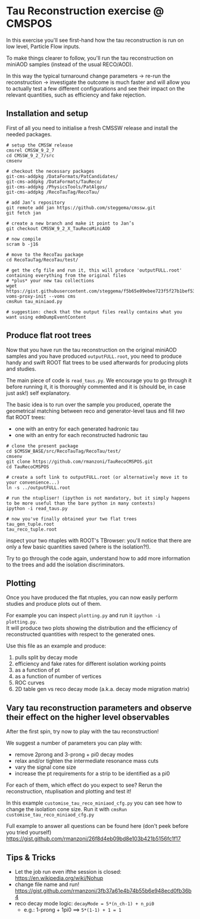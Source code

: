 # Tau Reconstruction exercise @ CMSPOS
In this exercise you'll see first-hand how the tau reconstruction is run on low level, Particle Flow inputs.  

To make things clearer to follow, you'll run the tau reconstruction on miniAOD samples (instead of the usual RECO/AOD). 

In this way the typical turnaround change parameters -> re-run the reconstruction -> investigate the outcome is much faster and will allow you to actually test a few different configurations and see their impact on the relevant quantities, such as efficiency and fake rejection. 

## Installation and setup
First of all you need to initialise a fresh CMSSW release and install the needed packages.

```
# setup the CMSSW release
cmsrel CMSSW_9_2_7
cd CMSSW_9_2_7/src
cmsenv

# checkout the necessary packages
git-cms-addpkg /DataFormats/PatCandidates/
git-cms-addpkg /DataFormats/TauReco/
git-cms-addpkg /PhysicsTools/PatAlgos/
git-cms-addpkg /RecoTauTag/RecoTau/

# add Jan’s repository
git remote add jan https://github.com/steggema/cmssw.git
git fetch jan

# create a new branch and make it point to Jan’s
git checkout CMSSW_9_2_X_TauRecoMiniAOD

# now compile
scram b -j16

# move to the RecoTau package
cd RecoTauTag/RecoTau/test/

# get the cfg file and run it, this will produce 'outputFULL.root' containing everything from the original files
# *plus* your new tau collections
wget https://gist.githubusercontent.com/steggema/f5b65e09ebee723f5f27b1bef53dfa03/raw/05e064b65d0fe4c3aeeb65b028ccbda857b27814/tau_miniaod.py
voms-proxy-init --voms cms
cmsRun tau_miniaod.py

# suggestion: check that the output files really contains what you want using edmDumpEventContent
```

## Produce flat root trees
Now that you have run the tau reconstruction on the original miniAOD samples and you have produced `outputFULL.root`, you need to produce handy and swift ROOT flat trees to be used afterwards for producing plots and studies.

The main piece of code is `read_taus.py`. We encourage you to go through it before running it, it is thoroughly commented and it is (should be, in case just ask!) self explanatory.

The basic idea is to run over the sample you produced, operate the geometrical matching between reco and generator-level taus and fill *two* flat ROOT trees:
* one with an entry for each generated hadronic tau
* one with an entry for each reconstructed hadronic tau

```
# clone the present package
cd $CMSSW_BASE/src/RecoTauTag/RecoTau/test/
cmsenv
git clone https://github.com/rmanzoni/TauRecoCMSPOS.git
cd TauRecoCMSPOS

# create a soft link to outputFULL.root (or alternatively move it to your convenience...)
ln -s ../outputFULL.root

# run the ntupliser! (ipython is not mandatory, but it simply happens to be more useful than the bare python in many contexts)
ipython -i read_taus.py 

# now you've finally obtained your two flat trees
tau_gen_tuple.root
tau_reco_tuple.root
```

inspect your two ntuples with ROOT's TBrowser: you'll notice that there are only a few basic quantities saved (where is the isolation?!).

Try to go through the code again, understand how to add more information to the trees and add the isolation discriminators.

## Plotting
Once you have produced the flat ntuples, you can now easily perform studies and produce plots out of them.  

For example you can inspect `plotting.py` and run it `ipython -i plotting.py`.  
It will produce two plots showing the distribution and the efficiency of reconstructed quantities with respect to the generated ones.

Use this file as an example and produce:
1. pulls split by decay mode
2. efficiency and fake rates for different isolation working points
  1. as a function of pt
  2. as a function of number of vertices
3. ROC curves
4. 2D table gen vs reco decay mode (a.k.a. decay mode migration matrix)

## Vary tau reconstruction parameters and observe their effect on the higher level observables
After the first spin, try now to play with the tau reconstruction!  

We suggest a number of parameters you can play with:
* remove 2prong and 3-prong + pi0 decay modes
* relax and/or tighten the intermediate resonance mass cuts
* vary the signal cone size
* increase the pt requirements for a strip to be identified as a pi0

For each of them, which effect do you expect to see? Rerun the reconstruction, ntuplisation and plotting and test it!

In this example `customise_tau_reco_miniaod_cfg.py` you can see how to change the isolation cone size. Run it with `cmsRun customise_tau_reco_miniaod_cfg.py`

Full example to answer all questions can be found here (don't peek before you tried yourself)
https://gist.github.com/rmanzoni/26f8d4eb09bd8e103b421b5156fc1f17

## Tips & Tricks
* Let the job run even ifthe session is closed: https://en.wikipedia.org/wiki/Nohup
* change file name and run! https://gist.github.com/rmanzoni/3fb37a61e4b74b55b6e948ecd0fb36b4
* reco decay mode logic: `decayMode = 5*(n_ch-1) + n_pi0`
   * e.g.: 1-prong + 1pi0 ==> `5*(1-1) + 1 = 1`

